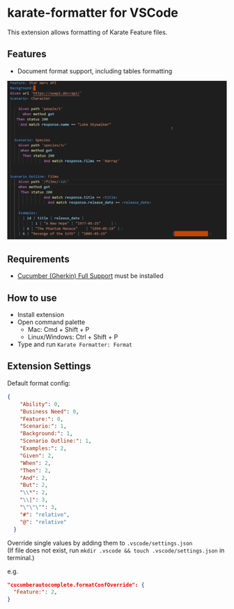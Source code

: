 # karate-formatter for VSCode

This extension allows formatting of Karate Feature files.

## Features

- Document format support, including tables formatting

![Demo](images/demo.gif)

## Requirements

- [Cucumber (Gherkin) Full Support](https://marketplace.visualstudio.com/items?itemName=alexkrechik.cucumberautocomplete) must be installed

## How to use

- Install extension
- Open command palette
  - Mac: Cmd + Shift + P
  - Linux/Windows: Ctrl + Shift + P
- Type and run `Karate Formatter: Format`

## Extension Settings

Default format config:

```json
{
    "Ability": 0,
    "Business Need": 0,
    "Feature:": 0,
    "Scenario:": 1,
    "Background:": 1,
    "Scenario Outline:": 1,
    "Examples:": 2,
    "Given": 2,
    "When": 2,
    "Then": 2,
    "And": 2,
    "But": 2,
    "\\*": 2,
    "\\|": 3,
    "\"\"\"": 3,
    "#": "relative",
    "@": "relative"
  }
```

Override single values by adding them to `.vscode/settings.json`\
(If file does not exist, run `mkdir .vscode && touch .vscode/settings.json` in terminal.)

e.g.
```json
"cucumberautocomplete.formatConfOverride": {
  "Feature:": 2,
}
```
